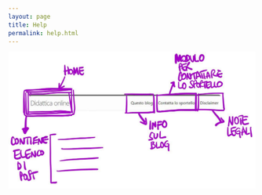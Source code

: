 ```yaml
---
layout: page
title: Help
permalink: help.html
---
```

![](/img/uploads/photo_2020-03-17_23-03-48.jpg) 

